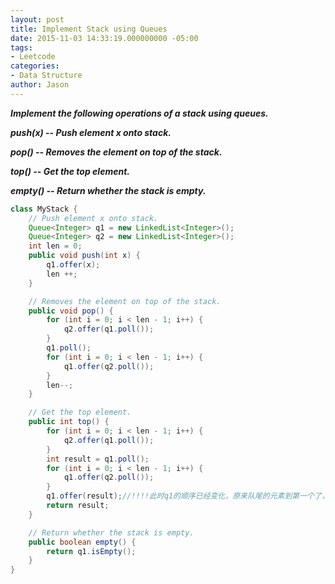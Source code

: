 ```yaml
---
layout: post
title: Implement Stack using Queues
date: 2015-11-03 14:33:19.000000000 -05:00
tags:
- Leetcode
categories:
- Data Structure
author: Jason
---
```

<p><strong><em>Implement the following operations of a stack using queues.</p>

push(x) -- Push element x onto stack.</p>
pop() -- Removes the element on top of the stack.</p>
top() -- Get the top element.</p>
empty() -- Return whether the stack is empty.</em></strong></p>
``` java
class MyStack {
    // Push element x onto stack.
    Queue<Integer> q1 = new LinkedList<Integer>();
    Queue<Integer> q2 = new LinkedList<Integer>();
    int len = 0;
    public void push(int x) {
        q1.offer(x);
        len ++;
    }

    // Removes the element on top of the stack.
    public void pop() {
        for (int i = 0; i < len - 1; i++) {
            q2.offer(q1.poll());
        }
        q1.poll();
        for (int i = 0; i < len - 1; i++) {
            q1.offer(q2.poll());
        }
        len--;
    }

    // Get the top element.
    public int top() {
        for (int i = 0; i < len - 1; i++) {
            q2.offer(q1.poll());
        }
        int result = q1.poll();
        for (int i = 0; i < len - 1; i++) {
            q1.offer(q2.poll());
        }
        q1.offer(result);//!!!!此时q1的顺序已经变化，原来队尾的元素到第一个了，需要归位
        return result;
    }

    // Return whether the stack is empty.
    public boolean empty() {
        return q1.isEmpty();
    }
}
```
